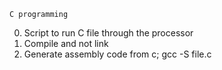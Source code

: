	C programming
0. Script to run C file through the processor
1. Compile and not link
2. Generate assembly code from c; gcc -S file.c
